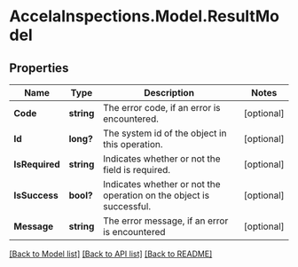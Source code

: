 # AccelaInspections.Model.ResultModel
## Properties

Name | Type | Description | Notes
------------ | ------------- | ------------- | -------------
**Code** | **string** | The error code, if an error is encountered. | [optional] 
**Id** | **long?** | The system id of the object in this operation. | [optional] 
**IsRequired** | **string** | Indicates whether or not the field is required. | [optional] 
**IsSuccess** | **bool?** | Indicates whether or not the operation on the object is successful. | [optional] 
**Message** | **string** | The error message, if an error is encountered | [optional] 

[[Back to Model list]](../README.md#documentation-for-models) [[Back to API list]](../README.md#documentation-for-api-endpoints) [[Back to README]](../README.md)

